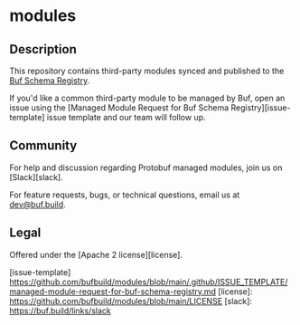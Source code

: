 # modules

## Description

This repository contains third-party modules synced and published to the [Buf Schema Registry][bsr].

If you'd like a common third-party module to be managed by Buf, open an issue using the [Managed Module Request for Buf 
Schema Registry][issue-template] issue template and our team will follow up.

## Community

For help and discussion regarding Protobuf managed modules, join us on
[Slack][slack].

For feature requests, bugs, or technical questions, email us at [dev@buf.build](dev@buf.build).

## Legal

Offered under the [Apache 2 license][license].

[bsr]: https://buf.build/explore
[issue-template] https://github.com/bufbuild/modules/blob/main/.github/ISSUE_TEMPLATE/managed-module-request-for-buf-schema-registry.md
[license]: https://github.com/bufbuild/modules/blob/main/LICENSE
[slack]: https://buf.build/links/slack
